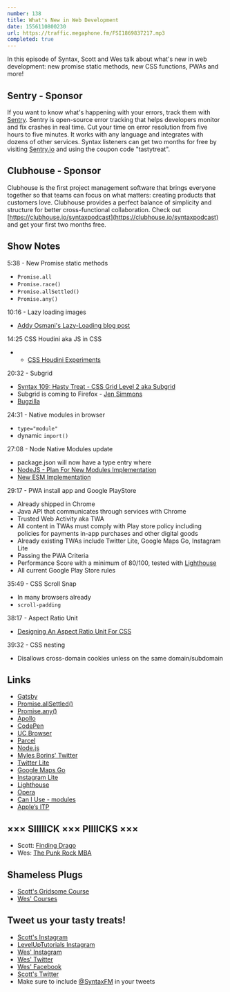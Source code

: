 ```yaml
---
number: 138
title: What's New in Web Development
date: 1556110800230
url: https://traffic.megaphone.fm/FSI1869837217.mp3
completed: true
---
```


In this episode of Syntax, Scott and Wes talk about what's new in web development: new promise static methods, new CSS functions, PWAs and more!

## Sentry - Sponsor

If you want to know what's happening with your errors, track them with [Sentry](https://sentry.io/). Sentry is open-source error tracking that helps developers monitor and fix crashes in real time. Cut your time on error resolution from five hours to five minutes. It works with any language and integrates with dozens of other services. Syntax listeners can get two months for free by visiting [Sentry.io](https://sentry.io/) and using the coupon code "tastytreat".

## Clubhouse - Sponsor

Clubhouse is the first project management software that brings everyone together so that teams can focus on what matters: creating products that customers love. Clubhouse provides a perfect balance of simplicity and structure for better cross-functional collaboration. Check out [https://clubhouse.io/syntaxpodcast](https://clubhouse.io/syntaxpodcast) and get your first two months free.

## Show Notes

5:38 - New Promise static methods

* `Promise.all`
* `Promise.race()`
* `Promise.allSettled()`
* `Promise.any()`

10:16 - Lazy loading images

* [Addy Osmani's Lazy-Loading blog post](https://addyosmani.com/blog/lazy-loading/)

14:25 CSS Houdini aka JS in CSS

* * [CSS Houdini Experiments](https://css-houdini.rocks/)

20:32 - Subgrid

* [Syntax 109: Hasty Treat - CSS Grid Level 2 aka Subgrid](https://syntax.fm/show/109/hasty-treat-css-grid-level-2-aka-subgrid)
* Subgrid is coming to Firefox - [Jen Simmons](https://twitter.com/jensimmons/status/1095048538311061504)
* [Bugzilla](https://bugzilla.mozilla.org/show_bug.cgi?id=1240834)

24:31 - Native modules in browser

* `type="module"`
* dynamic `import()`

27:08 - Node Native Modules update

* package.json will now have a type entry where
* [NodeJS - Plan For New Modules Implementation](https://github.com/nodejs/modules/blob/master/doc/plan-for-new-modules-implementation.md)
* [New ESM Implementation](https://github.com/nodejs/node/pull/26745/commits/b1094dbe19f31f7a69ad16d193748f610b159073)

29:17 - PWA install app and Google PlayStore

* Already shipped in Chrome
* Java API that communicates through services with Chrome
* Trusted Web Activity aka TWA
* All content in TWAs must comply with Play store policy including policies for payments in-app purchases and other digital goods
* Already existing TWAs include Twitter Lite, Google Maps Go, Instagram Lite
* Passing the PWA Criteria
* Performance Score with a minimum of 80/100, tested with [Lighthouse](https://developers.google.com/web/tools/lighthouse/)
* All current Google Play Store rules

35:49 - CSS Scroll Snap

* In many browsers already
* `scroll-padding`

38:17 - Aspect Ratio Unit

* [Designing An Aspect Ratio Unit For CSS](https://www.smashingmagazine.com/2019/03/aspect-ratio-unit-css/)

39:32 - CSS nesting

* Disallows cross-domain cookies unless on the same domain/subdomain

## Links
* [Gatsby](https://www.gatsbyjs.org/)
* [Promise.allSettled()](https://github.com/tc39/proposal-promise-allSettled)
* [Promise.any()](https://addyosmani.com/blog/lazy-loading/)
* [Apollo](https://www.apollographql.com/)
* [CodePen](https://codepen.io/)
* [UC Browser](https://www.ucweb.com/)
* [Parcel](https://parceljs.org/)
* [Node.js](https://nodejs.org/ja/)
* [Myles Borins' Twitter](https://twitter.com/mylesborins)
* [Twitter Lite](https://play.google.com/store/apps/details?id=com.twitter.android.lite&hl=en_US)
* [Google Maps Go](https://play.google.com/store/apps/details?id=com.google.android.apps.mapslite)
* [Instagram Lite](https://play.google.com/store/apps/details?id=com.instagram.lite&hl=en_US)
* [Lighthouse](https://developers.google.com/web/tools/lighthouse/)
* [Opera](https://www.opera.com/)
* [Can I Use - modules](https://caniuse.com/#search=modules)
* [Apple’s ITP](https://www.tune.com/blog/what-apples-intelligent-tracking-prevention-2-0-itp-means-for-performance-marketing/)

## ××× SIIIIICK ××× PIIIICKS ×××
* Scott: [Finding Drago](https://www.abc.net.au/radio/programs/finding-drago/)
* Wes: [The Punk Rock MBA](https://www.youtube.com/channel/UCjewxGh1Gx5i5Uzxn0v-TPw)

## Shameless Plugs
* [Scott's Gridsome Course](https://www.leveluptutorials.com/pro)
* [Wes' Courses](https://wesbos.com/courses/)

## Tweet us your tasty treats!
* [Scott's Instagram](https://www.instagram.com/stolinski/)
* [LevelUpTutorials Instagram](https://www.instagram.com/LevelUpTutorials/)
* [Wes' Instagram](https://www.instagram.com/wesbos/)
* [Wes' Twitter](https://twitter.com/wesbos)
* [Wes' Facebook](https://www.facebook.com/wesbos.developer)
* [Scott's Twitter](https://twitter.com/stolinski)
* Make sure to include [@SyntaxFM](https://twitter.com/SyntaxFM) in your tweets